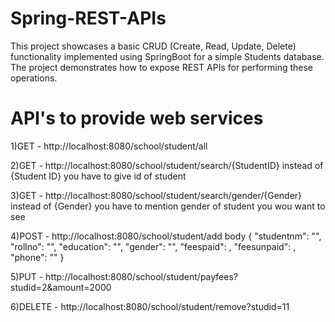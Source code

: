 # Spring-REST-APIs
This project showcases a basic CRUD (Create, Read, Update, Delete) functionality implemented using SpringBoot for a simple Students database. The project demonstrates how to expose REST APIs for performing these operations.

# API's to provide web services
1)GET - http://localhost:8080/school/student/all

2)GET - http://localhost:8080/school/student/search/{StudentID}
instead of {Student ID} you have to give id of student

3)GET - http://localhost:8080/school/student/search/gender/{Gender}
instead of {Gender} you have to mention gender of student you wou want to see

4)POST - http://localhost:8080/school/student/add
body
{
"studentnm": "",
"rollno": "",
"education": "",
"gender": "",
"feespaid": ,
"feesunpaid": ,
"phone": ""
}

5)PUT - http://localhost:8080/school/student/payfees?studid=2&amount=2000

6)DELETE - http://localhost:8080/school/student/remove?studid=11
